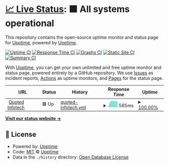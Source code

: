 # [📈 Live Status](https://upptime.github.io/upptime): <!--live status--> **🟩 All systems operational**

This repository contains the open-source uptime monitor and status page for [Upptime](https://upptime.js.org), powered by [Upptime](https://github.com/upptime/upptime).

[![Uptime CI](https://github.com/malik106/qst-client-status-all/workflows/Uptime%20CI/badge.svg)](https://github.com/malik106/qst-client-status-all/actions?query=workflow%3A%22Uptime+CI%22)
[![Response Time CI](https://github.com/malik106/qst-client-status-all/workflows/Response%20Time%20CI/badge.svg)](https://github.com/malik106/qst-client-status-all/actions?query=workflow%3A%22Response+Time+CI%22)
[![Graphs CI](https://github.com/malik106/qst-client-status-all/workflows/Graphs%20CI/badge.svg)](https://github.com/malik106/qst-client-status-all/actions?query=workflow%3A%22Graphs+CI%22)
[![Static Site CI](https://github.com/malik106/qst-client-status-all/workflows/Static%20Site%20CI/badge.svg)](https://github.com/malik106/qst-client-status-all/actions?query=workflow%3A%22Static+Site+CI%22)
[![Summary CI](https://github.com/malik106/qst-client-status-all/workflows/Summary%20CI/badge.svg)](https://github.com/malik106/qst-client-status-all/actions?query=workflow%3A%22Summary+CI%22)

With [Upptime](https://upptime.js.org), you can get your own unlimited and free uptime monitor and status page, powered entirely by a GitHub repository. We use [Issues](https://github.com/upptime/upptime/issues) as incident reports, [Actions](https://github.com/malik106/qst-client-status-all/actions) as uptime monitors, and [Pages](https://upptime.github.io/upptime) for the status page.

<!--start: status pages-->
<!-- This summary is generated by Upptime (https://github.com/upptime/upptime) -->
<!-- Do not edit this manually, your changes will be overwritten -->
<!-- prettier-ignore -->
| URL | Status | History | Response Time | Uptime |
| --- | ------ | ------- | ------------- | ------ |
| <img alt="" src="https://favicons.githubusercontent.com/www.quotedinfotech.com" height="13"> [Quoted Infotech](https://www.quotedinfotech.com) | 🟩 Up | [quoted-infotech.yml](https://github.com/quesst-technologies/qst-client-status-all/commits/HEAD/history/quoted-infotech.yml) | <details><summary><img alt="Response time graph" src="./graphs/quoted-infotech/response-time-week.png" height="20"> 585ms</summary><br><a href="https://malik106.github.io/qst-client-status-all/history/quoted-infotech"><img alt="Response time 585" src="https://img.shields.io/endpoint?url=https%3A%2F%2Fraw.githubusercontent.com%2Fquesst-technologies%2Fqst-client-status-all%2FHEAD%2Fapi%2Fquoted-infotech%2Fresponse-time.json"></a><br><a href="https://malik106.github.io/qst-client-status-all/history/quoted-infotech"><img alt="24-hour response time 399" src="https://img.shields.io/endpoint?url=https%3A%2F%2Fraw.githubusercontent.com%2Fquesst-technologies%2Fqst-client-status-all%2FHEAD%2Fapi%2Fquoted-infotech%2Fresponse-time-day.json"></a><br><a href="https://malik106.github.io/qst-client-status-all/history/quoted-infotech"><img alt="7-day response time 585" src="https://img.shields.io/endpoint?url=https%3A%2F%2Fraw.githubusercontent.com%2Fquesst-technologies%2Fqst-client-status-all%2FHEAD%2Fapi%2Fquoted-infotech%2Fresponse-time-week.json"></a><br><a href="https://malik106.github.io/qst-client-status-all/history/quoted-infotech"><img alt="30-day response time 585" src="https://img.shields.io/endpoint?url=https%3A%2F%2Fraw.githubusercontent.com%2Fquesst-technologies%2Fqst-client-status-all%2FHEAD%2Fapi%2Fquoted-infotech%2Fresponse-time-month.json"></a><br><a href="https://malik106.github.io/qst-client-status-all/history/quoted-infotech"><img alt="1-year response time 585" src="https://img.shields.io/endpoint?url=https%3A%2F%2Fraw.githubusercontent.com%2Fquesst-technologies%2Fqst-client-status-all%2FHEAD%2Fapi%2Fquoted-infotech%2Fresponse-time-year.json"></a></details> | <details><summary><a href="https://malik106.github.io/qst-client-status-all/history/quoted-infotech">100.00%</a></summary><a href="https://malik106.github.io/qst-client-status-all/history/quoted-infotech"><img alt="All-time uptime 100.00%" src="https://img.shields.io/endpoint?url=https%3A%2F%2Fraw.githubusercontent.com%2Fquesst-technologies%2Fqst-client-status-all%2FHEAD%2Fapi%2Fquoted-infotech%2Fuptime.json"></a><br><a href="https://malik106.github.io/qst-client-status-all/history/quoted-infotech"><img alt="24-hour uptime 100.00%" src="https://img.shields.io/endpoint?url=https%3A%2F%2Fraw.githubusercontent.com%2Fquesst-technologies%2Fqst-client-status-all%2FHEAD%2Fapi%2Fquoted-infotech%2Fuptime-day.json"></a><br><a href="https://malik106.github.io/qst-client-status-all/history/quoted-infotech"><img alt="7-day uptime 100.00%" src="https://img.shields.io/endpoint?url=https%3A%2F%2Fraw.githubusercontent.com%2Fquesst-technologies%2Fqst-client-status-all%2FHEAD%2Fapi%2Fquoted-infotech%2Fuptime-week.json"></a><br><a href="https://malik106.github.io/qst-client-status-all/history/quoted-infotech"><img alt="30-day uptime 100.00%" src="https://img.shields.io/endpoint?url=https%3A%2F%2Fraw.githubusercontent.com%2Fquesst-technologies%2Fqst-client-status-all%2FHEAD%2Fapi%2Fquoted-infotech%2Fuptime-month.json"></a><br><a href="https://malik106.github.io/qst-client-status-all/history/quoted-infotech"><img alt="1-year uptime 100.00%" src="https://img.shields.io/endpoint?url=https%3A%2F%2Fraw.githubusercontent.com%2Fquesst-technologies%2Fqst-client-status-all%2FHEAD%2Fapi%2Fquoted-infotech%2Fuptime-year.json"></a></details>

<!--end: status pages-->

[**Visit our status website →**](https://upptime.github.io/upptime)

## 📄 License

- Powered by: [Upptime](https://github.com/upptime/upptime)
- Code: [MIT](./LICENSE) © [Upptime](https://upptime.js.org)
- Data in the `./history` directory: [Open Database License](https://opendatacommons.org/licenses/odbl/1-0/)
